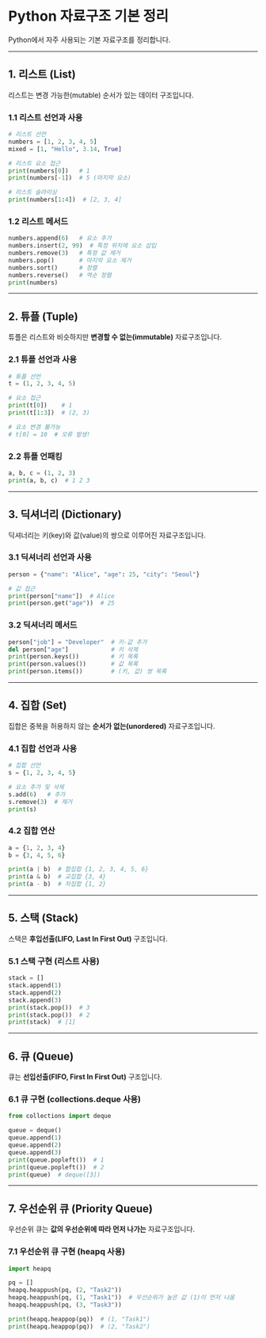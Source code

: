 # Python 자료구조 기본 정리

Python에서 자주 사용되는 기본 자료구조를 정리합니다.

---

## 1. 리스트 (List)
리스트는 변경 가능한(mutable) 순서가 있는 데이터 구조입니다.

### 1.1 리스트 선언과 사용
```python
# 리스트 선언
numbers = [1, 2, 3, 4, 5]
mixed = [1, "Hello", 3.14, True]

# 리스트 요소 접근
print(numbers[0])   # 1
print(numbers[-1])  # 5 (마지막 요소)

# 리스트 슬라이싱
print(numbers[1:4])  # [2, 3, 4]
```

### 1.2 리스트 메서드
```python
numbers.append(6)   # 요소 추가
numbers.insert(2, 99)  # 특정 위치에 요소 삽입
numbers.remove(3)   # 특정 값 제거
numbers.pop()       # 마지막 요소 제거
numbers.sort()      # 정렬
numbers.reverse()   # 역순 정렬
print(numbers)
```

---

## 2. 튜플 (Tuple)
튜플은 리스트와 비슷하지만 **변경할 수 없는(immutable)** 자료구조입니다.

### 2.1 튜플 선언과 사용
```python
# 튜플 선언
t = (1, 2, 3, 4, 5)

# 요소 접근
print(t[0])    # 1
print(t[1:3])  # (2, 3)

# 요소 변경 불가능
# t[0] = 10  # 오류 발생!
```

### 2.2 튜플 언패킹
```python
a, b, c = (1, 2, 3)
print(a, b, c)  # 1 2 3
```

---

## 3. 딕셔너리 (Dictionary)
딕셔너리는 키(key)와 값(value)의 쌍으로 이루어진 자료구조입니다.

### 3.1 딕셔너리 선언과 사용
```python
person = {"name": "Alice", "age": 25, "city": "Seoul"}

# 값 접근
print(person["name"])  # Alice
print(person.get("age"))  # 25
```

### 3.2 딕셔너리 메서드
```python
person["job"] = "Developer"  # 키-값 추가
del person["age"]            # 키 삭제
print(person.keys())         # 키 목록
print(person.values())       # 값 목록
print(person.items())        # (키, 값) 쌍 목록
```

---

## 4. 집합 (Set)
집합은 중복을 허용하지 않는 **순서가 없는(unordered)** 자료구조입니다.

### 4.1 집합 선언과 사용
```python
# 집합 선언
s = {1, 2, 3, 4, 5}

# 요소 추가 및 삭제
s.add(6)   # 추가
s.remove(3)  # 제거
print(s)
```

### 4.2 집합 연산
```python
a = {1, 2, 3, 4}
b = {3, 4, 5, 6}

print(a | b)  # 합집합 {1, 2, 3, 4, 5, 6}
print(a & b)  # 교집합 {3, 4}
print(a - b)  # 차집합 {1, 2}
```

---

## 5. 스택 (Stack)
스택은 **후입선출(LIFO, Last In First Out)** 구조입니다.

### 5.1 스택 구현 (리스트 사용)
```python
stack = []
stack.append(1)
stack.append(2)
stack.append(3)
print(stack.pop())  # 3
print(stack.pop())  # 2
print(stack)  # [1]
```

---

## 6. 큐 (Queue)
큐는 **선입선출(FIFO, First In First Out)** 구조입니다.

### 6.1 큐 구현 (collections.deque 사용)
```python
from collections import deque

queue = deque()
queue.append(1)
queue.append(2)
queue.append(3)
print(queue.popleft())  # 1
print(queue.popleft())  # 2
print(queue)  # deque([3])
```

---

## 7. 우선순위 큐 (Priority Queue)
우선순위 큐는 **값의 우선순위에 따라 먼저 나가는** 자료구조입니다.

### 7.1 우선순위 큐 구현 (heapq 사용)
```python
import heapq

pq = []
heapq.heappush(pq, (2, "Task2"))
heapq.heappush(pq, (1, "Task1"))  # 우선순위가 높은 값 (1)이 먼저 나옴
heapq.heappush(pq, (3, "Task3"))

print(heapq.heappop(pq))  # (1, "Task1")
print(heapq.heappop(pq))  # (2, "Task2")
```
